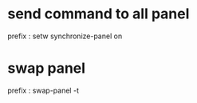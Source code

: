 # send command to all panel
prefix :
setw synchronize-panel on

# swap panel
prefix :
swap-panel -t <target-panel-num>
